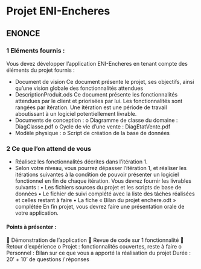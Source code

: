 # Projet ENI-Encheres


## ENONCE
### 1 Eléments fournis :
Vous devez développer l’application ENI-Encheres en tenant compte des éléments du projet fournis :
- Document de vision
Ce document présente le projet, ses objectifs, ainsi qu’une vision globale des fonctionnalités attendues
- DescriptionProduit.ods
Ce document présente les fonctionnalités attendues par le client et priorisées par lui. Les fonctionnalités sont rangées par itération. Une itération est une période de travail aboutissant à un logiciel potentiellement livrable.
- Documents de conception :
o Diagramme de classe du domaine : DiagClasse.pdf
o Cycle de vie d’une vente : DiagEtatVente.pdf
- Modèle physique :
o Script de création de la base de données
### 2 Ce que l’on attend de vous
- Réalisez les fonctionnalités décrites dans l’itération 1.
- Selon votre niveau, vous pourrez dépasser l’itération 1, et réaliser les itérations suivantes à la condition de pouvoir présenter un logiciel fonctionnel en fin de chaque itération.
Vous devrez fournir les livrables suivants :
• Les fichiers sources du projet et les scripts de base de données
• Le fichier de suivi complété avec la liste des tâches réalisées et celles restant à faire
• La fiche « Bilan du projet enchere.odt » complétée
En fin projet, vous devrez faire une présentation orale de votre application.
#### Points à présenter :
 Démonstration de l’application
 Revue de code sur 1 fonctionnalité
 Retour d’expérience
o Projet : fonctionnalités couvertes, reste à faire
o Personnel : Bilan sur ce que vous a apporté la réalisation du projet
Durée : 20’ + 10’ de questions / réponses